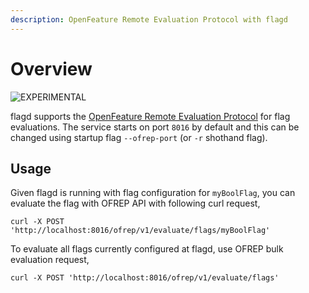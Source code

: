 ```yaml
---
description: OpenFeature Remote Evaluation Protocol with flagd
---
```


# Overview

![EXPERIMENTAL](https://img.shields.io/badge/status-experimental-red)

flagd supports the [OpenFeature Remote Evaluation Protocol](https://github.com/open-feature/protocol) for flag evaluations.
The service starts on port `8016` by default and this can be changed using startup flag `--ofrep-port` (or `-r` shothand flag).

## Usage

Given flagd is running with flag configuration for `myBoolFlag`, you can evaluate the flag with OFREP API with following curl request,

```shell
curl -X POST 'http://localhost:8016/ofrep/v1/evaluate/flags/myBoolFlag'
```

To evaluate all flags currently configured at flagd, use OFREP bulk evaluation request,

```shell
curl -X POST 'http://localhost:8016/ofrep/v1/evaluate/flags'
```
